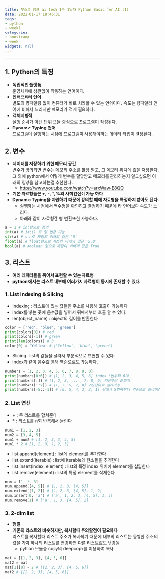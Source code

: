 ```yaml
---
title: 부스트 캠프 ai tech 1주 1일차 Python Basic for AI (1)
date: 2022-01-17 18:46:31
tags:
- python
- week1
categories:
- boostcamp
- week
widgets: null
---
```

***
## 1. Python의 특징
  * **독립적인 플랫폼**  
    운영체제에 상관없이 작동하는 언어이다.
  * **인터프리터 언어**  
    별도의 컴파일링 없이 컴퓨터가 바로 처리할 수 있는 언어이다. 속도는 컴파일러 언어에 비해서 느리지만 메모리가 적게 필요하다.
  * **객체지향적**  
    실행 순서가 아닌 단위 모듈 중심으로 프로그램이 작성된다.
  * **Dynamic Typing 언어**  
    프로그램이 실행하는 시점에 프로그램이 사용해야하는 데이터 타입이 결정된다.

## 2. 변수
* **데이터를 저장하기 위한 메모리 공간**  
    변수가 정의되면 변수는 메모리 주소를 할당 받고, 그 메모리 위치에 값을 저장한다. 그 외에 python에서 어떻게 변수를 할당받고 메모리를 관리하는지 알고싶으면 아래의 영상을 참고하는걸 추천한다.  
  * https://www.youtube.com/watch?v=arxWaw-E8QQ
* **기본 자료형들은 +, -, \*, %의 사칙연산이 가능 하다**
* **Dynamic Typing을 지원하기 때문에 정의할 때에 자료형을 특정하지 않아도 된다.**
  * 실행하는 시점에서 변수형을 확인하고 결정하기 때문에 타 언어보다 속도가 느리다.
  * 아래와 같이 자료형간 형 변환또한 가능하다.  

```python
a = 1 # int형으로 정의
int(a) # int() 로 형 변환 가능  
str(a) # str로 재정의 이때의 값은 '5'
float(a) # float형으로 재정의 이때의 값은 '5.0'
bool(a) # boolean 형으로 재정이 이때의 값은 True
```

## 3. 리스트
* **여러 데이터들을 묶어서 표현할 수 있는 자료형**
* **python 에서는 리스트 내부에 여러가지 자료형이 동시에 존재할 수 있다.**  

### 1. List Indexing & Slicing
* Indexing : 리스트에 있는 값들은 주소를 사용해 호출이 가능하다
* index를 넣는 곳에 음수값을 넣어서 뒤에서부터 호출 할 수 있다.
* len(object_name) : object의 길이를 반환한다
```python
color = ['red', 'blue', 'green']
print(colors[0]) # red
print(colors[-1]) # green
print(len(colors)) # 3
color[0] = 'Yellow' # ['Yellow', 'blue', 'green']

```
* Slicing : list의 값들을 잘라서 부분적으로 표현할 수 있다.
* index과 같이 음수값 통해 역순으로도 가능하다.  

```python
numbers = [1, 2, 3, 4, 5, 6, 7, 8, 9, 0]
print(numbers[0:6]) # [1, 2, 3, 4, 5, 6] index 0번부터 6개
print(numbers[:]) # [1, 2, 3, ... , 7, 8, 9] 처음부터 끝까지
print(numbers[::2]) # [1, 3, 5, 7, 9] 2칸단위로 슬라이싱
print(numbers[-5::-1]) # [6, 5, 4, 3, 2, 1] 뒤에서 5번째부터 역순으로 슬라이싱
```

### 2. List 연산
* \+ : 두 리스트를 합쳐준다  
* \* : 리스트를 n회 반복해서 늘린다  
```python
num1 = [1, 2, 3]
num2 = [3, 4, 5]
num1 + num2 # [1, 2, 3, 3, 4, 5]
num1 * 2 # [1, 2, 3, 1, 2, 3]
```
* list.append(element) : list에 element를 추가한다
* list.extend(iterable) : list에 iterable의 원소들을 추가한다
* list.insert(index, element) : list의 특정 index 위치에 element를 삽입한다
* list.remove(element) : list의 특정 element를 삭제한다

```python
num = [1, 2, 3]
num.append([4, 5]) # [1, 2, 3, [4, 5]]
num.extend([1, 2]) # [1, 2, 3, [4, 5], 1, 2]
num.insert(0, 'a') # ['a', 1, 2, 3, [4, 5], 1, 2]
num.remove(1) # ['a', 2, 3, [4, 5], 2]
```

### 3. 2-dim list
* **행렬**
* **기존의 리스트와 비슷하지만, 복사할때 주의할점이 필요하다**  
  리스트를 복사할때 리스트 주소가 복사되기 때문에 내부의 리스트는 동일한 주소의 값을 가져 하나의 리스트를 변경하면 다른 리스트값도 변경됨  
  * python 모듈중 copy의 deepcopy를 이용하여 복사
```python
mat = [[1, 2, 3], [4, 5, 6]]
mat2 = mat
mat[1][0] = 2 # [[2, 2, 3], [4, 5, 6]]
mat2 # [[2, 2, 3], [4, 5, 6]]
```